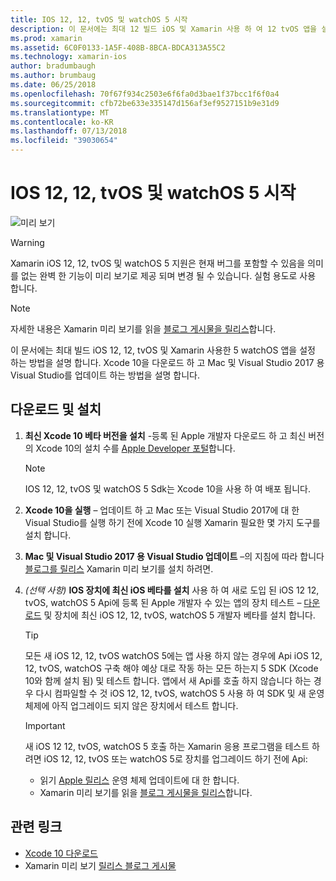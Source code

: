 ```yaml
---
title: IOS 12, 12, tvOS 및 watchOS 5 시작
description: 이 문서에는 최대 12 빌드 iOS 및 Xamarin 사용 하 여 12 tvOS 앱을 설정 하는 방법을 설명 합니다. Xcode 10을 다운로드 하 고 Mac 및 Visual Studio 2017 용 Visual Studio를 업데이트 하는 방법을 설명 합니다.
ms.prod: xamarin
ms.assetid: 6C0F0133-1A5F-408B-8BCA-BDCA313A55C2
ms.technology: xamarin-ios
author: bradumbaugh
ms.author: brumbaug
ms.date: 06/25/2018
ms.openlocfilehash: 70f67f934c2503e6f6fa0d3bae1f37bcc1f6f0a4
ms.sourcegitcommit: cfb72be633e335147d156af3ef9527151b9e31d9
ms.translationtype: MT
ms.contentlocale: ko-KR
ms.lasthandoff: 07/13/2018
ms.locfileid: "39030654"
---
```

# <a name="getting-started-with-ios-12-tvos-12-and-watchos-5"></a>IOS 12, 12, tvOS 및 watchOS 5 시작

![미리 보기](~/media/shared/preview.png)

> [!WARNING]
> Xamarin iOS 12, 12, tvOS 및 watchOS 5 지원은 현재 버그를 포함할 수 있음을 의미를 없는 완벽 한 기능이 미리 보기로 제공 되며 변경 될 수 있습니다. 실험 용도로 사용 합니다.

> [!NOTE]
> 자세한 내용은 Xamarin 미리 보기를 읽을 [블로그 게시물을 릴리스](https://releases.xamarin.com/preview-release-xcode-10-beta-3/)합니다.

이 문서에는 최대 빌드 iOS 12, 12, tvOS 및 Xamarin 사용한 5 watchOS 앱을 설정 하는 방법을 설명 합니다. Xcode 10을 다운로드 하 고 Mac 및 Visual Studio 2017 용 Visual Studio를 업데이트 하는 방법을 설명 합니다.

## <a name="download-and-install"></a>다운로드 및 설치

1. **최신 Xcode 10 베타 버전을 설치** -등록 된 Apple 개발자 다운로드 하 고 최신 버전의 Xcode 10의 설치 수를 [Apple Developer 포털](https://developer.apple.com/download/)합니다.

   > [!NOTE]
   > IOS 12, 12, tvOS 및 watchOS 5 Sdk는 Xcode 10을 사용 하 여 배포 됩니다.

2. **Xcode 10을 실행** – 업데이트 하 고 Mac 또는 Visual Studio 2017에 대 한 Visual Studio를 실행 하기 전에 Xcode 10 실행 Xamarin 필요한 몇 가지 도구를 설치 합니다.

3. **Mac 및 Visual Studio 2017 용 Visual Studio 업데이트** –의 지침에 따라 합니다 [블로그를 릴리스](https://releases.xamarin.com/preview-release-xcode-10-beta-3/) Xamarin 미리 보기를 설치 하려면.

4. _(선택 사항)_  **IOS 장치에 최신 iOS 베타를 설치** 사용 하 여 새로 도입 된 iOS 12 12, tvOS, watchOS 5 Api에 등록 된 Apple 개발자 수 있는 앱의 장치 테스트 – [다운로드](https://developer.apple.com/download) 및 장치에 최신 iOS 12, 12, tvOS, watchOS 5 개발자 베타를 설치 합니다.

   > [!TIP]
   > 모든 새 iOS 12, 12, tvOS watchOS 5에는 앱 사용 하지 않는 경우에 Api iOS 12, 12, tvOS, watchOS 구축 해야 예상 대로 작동 하는 모든 하는지 5 SDK (Xcode 10와 함께 설치 됨) 및 테스트 합니다. 앱에서 새 Api를 호출 하지 않습니다 하는 경우 다시 컴파일할 수 것 iOS 12, 12, tvOS, watchOS 5 사용 하 여 SDK 및 새 운영 체제에 아직 업그레이드 되지 않은 장치에서 테스트 합니다.

   > [!IMPORTANT]
   > 새 iOS 12 12, tvOS, watchOS 5 호출 하는 Xamarin 응용 프로그램을 테스트 하려면 iOS 12, 12, tvOS 또는 watchOS 5로 장치를 업그레이드 하기 전에 Api:
   > - 읽기 [Apple 릴리스](https://developer.apple.com/download/) 운영 체제 업데이트에 대 한 합니다.
   > - Xamarin 미리 보기를 읽을 [블로그 게시물을 릴리스](https://releases.xamarin.com/preview-release-xcode-10-beta-3/)합니다.

## <a name="related-links"></a>관련 링크

- [Xcode 10 다운로드](https://developer.apple.com/download/)
- Xamarin 미리 보기 [릴리스 블로그 게시물](https://releases.xamarin.com/preview-release-xcode-10-beta-3/)
